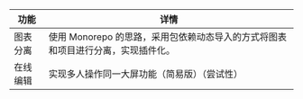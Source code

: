 | 功能     | 详情 |
| -------  | ---- |
| 图表分离 | 使用 Monorepo 的思路，采用包依赖动态导入的方式将图表和项目进行分离，实现插件化。 |
| 在线编辑 | 实现多人操作同一大屏功能（简易版）（尝试性） |



  

